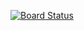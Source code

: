 [![Board Status](https://dev.azure.com/KojoGithub-Live/991d923c-6b1e-4c36-86fa-faf08fa0383a/2b4430c4-0823-447c-afbe-f7a81ff4945a/_apis/work/boardbadge/b66d47a2-eb02-4feb-9f5a-d013f8520068)](https://dev.azure.com/KojoGithub-Live/991d923c-6b1e-4c36-86fa-faf08fa0383a/_boards/board/t/2b4430c4-0823-447c-afbe-f7a81ff4945a/Microsoft.RequirementCategory)